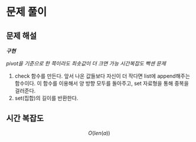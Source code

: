   # 문제 풀이

## 문제 해설

***구현***

*pivot을 기준으로 한 쪽이라도 최솟값이 더 크면 가능*
*시간복잡도 빡센 문제*

1. check 함수를 만든다. 앞서 나온 값들보다 자신이 더 작다면 list에 append해주는 함수이다. 이 함수를 이용해서 양 방향 모두를 돌아주고, set 자료형을 통해 중복을 걸러준다.
2. set(집합)의 길이를 반환한다.


## 시간 복잡도

$$O(len(a))$$

